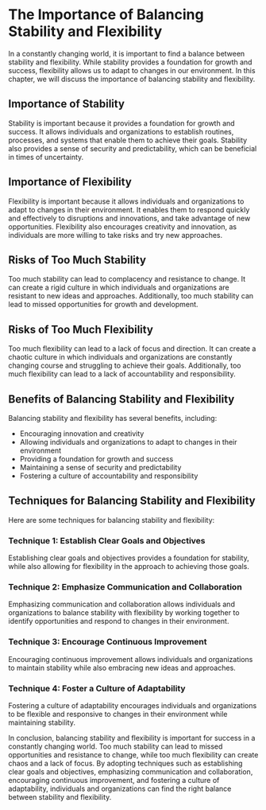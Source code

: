 The Importance of Balancing Stability and Flexibility
=====================================================================================================

In a constantly changing world, it is important to find a balance between stability and flexibility. While stability provides a foundation for growth and success, flexibility allows us to adapt to changes in our environment. In this chapter, we will discuss the importance of balancing stability and flexibility.

Importance of Stability
-----------------------

Stability is important because it provides a foundation for growth and success. It allows individuals and organizations to establish routines, processes, and systems that enable them to achieve their goals. Stability also provides a sense of security and predictability, which can be beneficial in times of uncertainty.

Importance of Flexibility
-------------------------

Flexibility is important because it allows individuals and organizations to adapt to changes in their environment. It enables them to respond quickly and effectively to disruptions and innovations, and take advantage of new opportunities. Flexibility also encourages creativity and innovation, as individuals are more willing to take risks and try new approaches.

Risks of Too Much Stability
---------------------------

Too much stability can lead to complacency and resistance to change. It can create a rigid culture in which individuals and organizations are resistant to new ideas and approaches. Additionally, too much stability can lead to missed opportunities for growth and development.

Risks of Too Much Flexibility
-----------------------------

Too much flexibility can lead to a lack of focus and direction. It can create a chaotic culture in which individuals and organizations are constantly changing course and struggling to achieve their goals. Additionally, too much flexibility can lead to a lack of accountability and responsibility.

Benefits of Balancing Stability and Flexibility
-----------------------------------------------

Balancing stability and flexibility has several benefits, including:

* Encouraging innovation and creativity
* Allowing individuals and organizations to adapt to changes in their environment
* Providing a foundation for growth and success
* Maintaining a sense of security and predictability
* Fostering a culture of accountability and responsibility

Techniques for Balancing Stability and Flexibility
--------------------------------------------------

Here are some techniques for balancing stability and flexibility:

### Technique 1: Establish Clear Goals and Objectives

Establishing clear goals and objectives provides a foundation for stability, while also allowing for flexibility in the approach to achieving those goals.

### Technique 2: Emphasize Communication and Collaboration

Emphasizing communication and collaboration allows individuals and organizations to balance stability with flexibility by working together to identify opportunities and respond to changes in their environment.

### Technique 3: Encourage Continuous Improvement

Encouraging continuous improvement allows individuals and organizations to maintain stability while also embracing new ideas and approaches.

### Technique 4: Foster a Culture of Adaptability

Fostering a culture of adaptability encourages individuals and organizations to be flexible and responsive to changes in their environment while maintaining stability.

In conclusion, balancing stability and flexibility is important for success in a constantly changing world. Too much stability can lead to missed opportunities and resistance to change, while too much flexibility can create chaos and a lack of focus. By adopting techniques such as establishing clear goals and objectives, emphasizing communication and collaboration, encouraging continuous improvement, and fostering a culture of adaptability, individuals and organizations can find the right balance between stability and flexibility.
